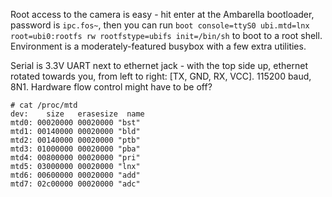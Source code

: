 Root access to the camera is easy - hit enter at the Ambarella bootloader, password is `ipc.fos~`, then you can run `boot console=ttyS0 ubi.mtd=lnx root=ubi0:rootfs rw rootfstype=ubifs init=/bin/sh` to boot to a root shell. Environment is a moderately-featured busybox with a few extra utilities.

Serial is 3.3V UART next to ethernet jack - with the top side up, ethernet rotated towards you, from left to right: [TX, GND, RX, VCC]. 115200 baud, 8N1. Hardware flow control might have to be off?

```
# cat /proc/mtd
dev:    size   erasesize  name
mtd0: 00020000 00020000 "bst"
mtd1: 00140000 00020000 "bld"
mtd2: 00140000 00020000 "ptb"
mtd3: 01000000 00020000 "pba"
mtd4: 00800000 00020000 "pri"
mtd5: 03000000 00020000 "lnx"
mtd6: 00600000 00020000 "add"
mtd7: 02c00000 00020000 "adc"
```
